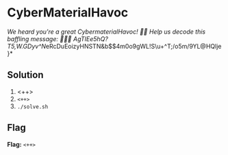 # CyberMaterialHavoc
*We heard you're a great CybermaterialHavoc! 🧙‍♂️ Help us decode this baffling message: 🕵️‍♀️💥*
*AgTIEe5hQ?T5,W.GDyv^N*eRcDuEoizyHNSTN&b$$4m0o9gWL!S\u+^T;/o5m/9YL@HQlje}*

## Solution
1. <++>
2. `<++>`
3. `./solve.sh`


## Flag
**Flag:** `<++>`
